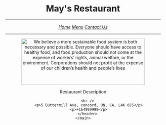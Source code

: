 <body>
    <main> 
        <header> 
            <h1>May's Restaurant</h1>
			<hr />
		<nav>
			<p><i><a href="Home.html">Home</a>   <a href="Menu.html">Menu</a>   <a href=Contact Us.html>Contact Us</a></i></p>
			<hr/>
		</nav>
		<img src="portfolio/south-station-4927286_640(1).jpg"
		alt="We believe a more sustainable food system is both necessary and possible. Everyone should have access to healthy food, and food production should not come at the expense of workers’ rights, animal welfare, or the environment. Corporations should not profit at the expense of our children’s health and people’s lives"
		style="width: 400px; height:150px" />
		<p>Restaurant Description</p>
		
		<hr />
		 <p>5 Buttermill Ave, concord, ON, CA, L4K 0J5</p>
		 <p>+164999999</p>
		</header>
	</main>
</body>

